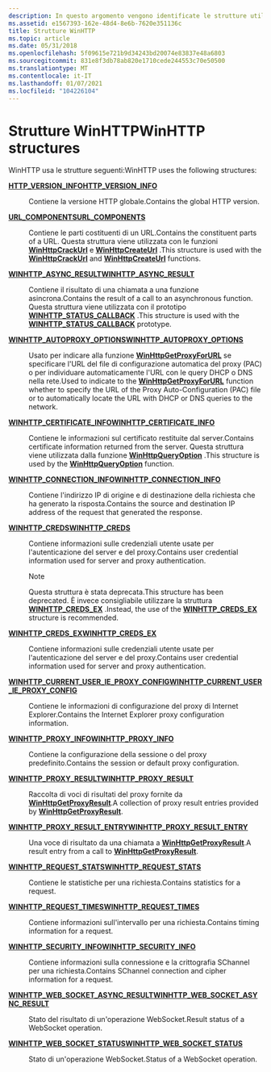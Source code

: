 ```yaml
---
description: In questo argomento vengono identificate le strutture utilizzate da WinHTTP.
ms.assetid: e1567393-162e-48d4-8e6b-7620e351136c
title: Strutture WinHTTP
ms.topic: article
ms.date: 05/31/2018
ms.openlocfilehash: 5f09615e721b9d34243bd20074e83837e48a6803
ms.sourcegitcommit: 831e8f3db78ab820e1710cede244553c70e50500
ms.translationtype: MT
ms.contentlocale: it-IT
ms.lasthandoff: 01/07/2021
ms.locfileid: "104226104"
---
```

# <a name="winhttp-structures"></a><span data-ttu-id="655ec-103">Strutture WinHTTP</span><span class="sxs-lookup"><span data-stu-id="655ec-103">WinHTTP structures</span></span>

<span data-ttu-id="655ec-104">WinHTTP usa le strutture seguenti:</span><span class="sxs-lookup"><span data-stu-id="655ec-104">WinHTTP uses the following structures:</span></span>

<dl> <dt>

[<span data-ttu-id="655ec-105">**HTTP_VERSION_INFO**</span><span class="sxs-lookup"><span data-stu-id="655ec-105">**HTTP_VERSION_INFO**</span></span>](/windows/win32/api/winhttp/ns-winhttp-http_version_info)
</dt> <dd>

<span data-ttu-id="655ec-106">Contiene la versione HTTP globale.</span><span class="sxs-lookup"><span data-stu-id="655ec-106">Contains the global HTTP version.</span></span>

</dd> <dt>

[<span data-ttu-id="655ec-107">**URL_COMPONENTS**</span><span class="sxs-lookup"><span data-stu-id="655ec-107">**URL_COMPONENTS**</span></span>](/windows/win32/api/winhttp/ns-winhttp-url_components)
</dt> <dd>

<span data-ttu-id="655ec-108">Contiene le parti costituenti di un URL.</span><span class="sxs-lookup"><span data-stu-id="655ec-108">Contains the constituent parts of a URL.</span></span> <span data-ttu-id="655ec-109">Questa struttura viene utilizzata con le funzioni [**WinHttpCrackUrl**](/windows/desktop/api/Winhttp/nf-winhttp-winhttpcrackurl) e [**WinHttpCreateUrl**](/windows/desktop/api/Winhttp/nf-winhttp-winhttpcreateurl) .</span><span class="sxs-lookup"><span data-stu-id="655ec-109">This structure is used with the [**WinHttpCrackUrl**](/windows/desktop/api/Winhttp/nf-winhttp-winhttpcrackurl) and [**WinHttpCreateUrl**](/windows/desktop/api/Winhttp/nf-winhttp-winhttpcreateurl) functions.</span></span>

</dd> <dt>

[<span data-ttu-id="655ec-110">**WINHTTP_ASYNC_RESULT**</span><span class="sxs-lookup"><span data-stu-id="655ec-110">**WINHTTP_ASYNC_RESULT**</span></span>](/windows/win32/api/winhttp/ns-winhttp-winhttp_async_result)
</dt> <dd>

<span data-ttu-id="655ec-111">Contiene il risultato di una chiamata a una funzione asincrona.</span><span class="sxs-lookup"><span data-stu-id="655ec-111">Contains the result of a call to an asynchronous function.</span></span> <span data-ttu-id="655ec-112">Questa struttura viene utilizzata con il prototipo [**WINHTTP_STATUS_CALLBACK**](/windows/win32/api/winhttp/nc-winhttp-winhttp_status_callback) .</span><span class="sxs-lookup"><span data-stu-id="655ec-112">This structure is used with the [**WINHTTP_STATUS_CALLBACK**](/windows/win32/api/winhttp/nc-winhttp-winhttp_status_callback) prototype.</span></span>

</dd> <dt>

[<span data-ttu-id="655ec-113">**WINHTTP_AUTOPROXY_OPTIONS**</span><span class="sxs-lookup"><span data-stu-id="655ec-113">**WINHTTP_AUTOPROXY_OPTIONS**</span></span>](/windows/win32/api/winhttp/ns-winhttp-winhttp_autoproxy_options)
</dt> <dd>

<span data-ttu-id="655ec-114">Usato per indicare alla funzione [**WinHttpGetProxyForURL**](/windows/desktop/api/Winhttp/nf-winhttp-winhttpgetproxyforurl) se specificare l'URL del file di configurazione automatica del proxy (PAC) o per individuare automaticamente l'URL con le query DHCP o DNS nella rete.</span><span class="sxs-lookup"><span data-stu-id="655ec-114">Used to indicate to the [**WinHttpGetProxyForURL**](/windows/desktop/api/Winhttp/nf-winhttp-winhttpgetproxyforurl) function whether to specify the URL of the Proxy Auto-Configuration (PAC) file or to automatically locate the URL with DHCP or DNS queries to the network.</span></span>

</dd> <dt>

[<span data-ttu-id="655ec-115">**WINHTTP_CERTIFICATE_INFO**</span><span class="sxs-lookup"><span data-stu-id="655ec-115">**WINHTTP_CERTIFICATE_INFO**</span></span>](/windows/win32/api/winhttp/ns-winhttp-winhttp_certificate_info)
</dt> <dd>

<span data-ttu-id="655ec-116">Contiene le informazioni sul certificato restituite dal server.</span><span class="sxs-lookup"><span data-stu-id="655ec-116">Contains certificate information returned from the server.</span></span> <span data-ttu-id="655ec-117">Questa struttura viene utilizzata dalla funzione [**WinHttpQueryOption**](/windows/desktop/api/Winhttp/nf-winhttp-winhttpqueryoption) .</span><span class="sxs-lookup"><span data-stu-id="655ec-117">This structure is used by the [**WinHttpQueryOption**](/windows/desktop/api/Winhttp/nf-winhttp-winhttpqueryoption) function.</span></span>

</dd> <dt>

[<span data-ttu-id="655ec-118">**WINHTTP_CONNECTION_INFO**</span><span class="sxs-lookup"><span data-stu-id="655ec-118">**WINHTTP_CONNECTION_INFO**</span></span>](/windows/desktop/api/Winhttp/ns-winhttp-winhttp_connection_info)
</dt> <dd>

<span data-ttu-id="655ec-119">Contiene l'indirizzo IP di origine e di destinazione della richiesta che ha generato la risposta.</span><span class="sxs-lookup"><span data-stu-id="655ec-119">Contains the source and destination IP address of the request that generated the response.</span></span>

</dd> <dt>

[<span data-ttu-id="655ec-120">**WINHTTP_CREDS**</span><span class="sxs-lookup"><span data-stu-id="655ec-120">**WINHTTP_CREDS**</span></span>](/windows/win32/api/winhttp/ns-winhttp-winhttp_creds)
</dt> <dd>

<span data-ttu-id="655ec-121">Contiene informazioni sulle credenziali utente usate per l'autenticazione del server e del proxy.</span><span class="sxs-lookup"><span data-stu-id="655ec-121">Contains user credential information used for server and proxy authentication.</span></span>

> [!Note]
> <span data-ttu-id="655ec-122">Questa struttura è stata deprecata.</span><span class="sxs-lookup"><span data-stu-id="655ec-122">This structure has been deprecated.</span></span> <span data-ttu-id="655ec-123">È invece consigliabile utilizzare la struttura [**WINHTTP_CREDS_EX**](/windows/win32/api/winhttp/ns-winhttp-winhttp_creds_ex) .</span><span class="sxs-lookup"><span data-stu-id="655ec-123">Instead, the use of the [**WINHTTP_CREDS_EX**](/windows/win32/api/winhttp/ns-winhttp-winhttp_creds_ex) structure is recommended.</span></span>

</dd> <dt>

[<span data-ttu-id="655ec-124">**WINHTTP_CREDS_EX**</span><span class="sxs-lookup"><span data-stu-id="655ec-124">**WINHTTP_CREDS_EX**</span></span>](/windows/win32/api/winhttp/ns-winhttp-winhttp_creds_ex)
</dt> <dd>

<span data-ttu-id="655ec-125">Contiene informazioni sulle credenziali utente usate per l'autenticazione del server e del proxy.</span><span class="sxs-lookup"><span data-stu-id="655ec-125">Contains user credential information used for server and proxy authentication.</span></span>

</dd> <dt>

[<span data-ttu-id="655ec-126">**WINHTTP_CURRENT_USER_IE_PROXY_CONFIG**</span><span class="sxs-lookup"><span data-stu-id="655ec-126">**WINHTTP_CURRENT_USER_IE_PROXY_CONFIG**</span></span>](/windows/win32/api/winhttp/ns-winhttp-winhttp_current_user_ie_proxy_config)
</dt> <dd>

<span data-ttu-id="655ec-127">Contiene le informazioni di configurazione del proxy di Internet Explorer.</span><span class="sxs-lookup"><span data-stu-id="655ec-127">Contains the Internet Explorer proxy configuration information.</span></span>

</dd> <dt>

[<span data-ttu-id="655ec-128">**WINHTTP_PROXY_INFO**</span><span class="sxs-lookup"><span data-stu-id="655ec-128">**WINHTTP_PROXY_INFO**</span></span>](/windows/win32/api/winhttp/ns-winhttp-winhttp_proxy_info)
</dt> <dd>

<span data-ttu-id="655ec-129">Contiene la configurazione della sessione o del proxy predefinito.</span><span class="sxs-lookup"><span data-stu-id="655ec-129">Contains the session or default proxy configuration.</span></span>

</dd> <dt>

[<span data-ttu-id="655ec-130">**WINHTTP_PROXY_RESULT**</span><span class="sxs-lookup"><span data-stu-id="655ec-130">**WINHTTP_PROXY_RESULT**</span></span>](/windows/desktop/api/winhttp/ns-winhttp-winhttp_proxy_result)
</dt> <dd>

<span data-ttu-id="655ec-131">Raccolta di voci di risultati del proxy fornite da [**WinHttpGetProxyResult**](/windows/desktop/api/Winhttp/nf-winhttp-winhttpgetproxyresult).</span><span class="sxs-lookup"><span data-stu-id="655ec-131">A collection of proxy result entries provided by [**WinHttpGetProxyResult**](/windows/desktop/api/Winhttp/nf-winhttp-winhttpgetproxyresult).</span></span>

</dd> <dt>

[<span data-ttu-id="655ec-132">**WINHTTP_PROXY_RESULT_ENTRY**</span><span class="sxs-lookup"><span data-stu-id="655ec-132">**WINHTTP_PROXY_RESULT_ENTRY**</span></span>](/windows/desktop/api/winhttp/ns-winhttp-winhttp_proxy_result_entry)
</dt> <dd>

<span data-ttu-id="655ec-133">Una voce di risultato da una chiamata a [**WinHttpGetProxyResult**](/windows/desktop/api/Winhttp/nf-winhttp-winhttpgetproxyresult).</span><span class="sxs-lookup"><span data-stu-id="655ec-133">A result entry from a call to [**WinHttpGetProxyResult**](/windows/desktop/api/Winhttp/nf-winhttp-winhttpgetproxyresult).</span></span>

</dd> <dt>

[<span data-ttu-id="655ec-134">**WINHTTP_REQUEST_STATS**</span><span class="sxs-lookup"><span data-stu-id="655ec-134">**WINHTTP_REQUEST_STATS**</span></span>](/windows/desktop/api/winhttp/ns-winhttp-winhttp_request_stats)
</dt> <dd>

<span data-ttu-id="655ec-135">Contiene le statistiche per una richiesta.</span><span class="sxs-lookup"><span data-stu-id="655ec-135">Contains statistics for a request.</span></span>

</dd> <dt>

[<span data-ttu-id="655ec-136">**WINHTTP_REQUEST_TIMES**</span><span class="sxs-lookup"><span data-stu-id="655ec-136">**WINHTTP_REQUEST_TIMES**</span></span>](/windows/desktop/api/winhttp/ns-winhttp-winhttp_request_times)
</dt> <dd>

<span data-ttu-id="655ec-137">Contiene informazioni sull'intervallo per una richiesta.</span><span class="sxs-lookup"><span data-stu-id="655ec-137">Contains timing information for a request.</span></span>

</dd> <dt>

[<span data-ttu-id="655ec-138">**WINHTTP_SECURITY_INFO**</span><span class="sxs-lookup"><span data-stu-id="655ec-138">**WINHTTP_SECURITY_INFO**</span></span>](/windows/desktop/api/winhttp/ns-winhttp-winhttp_security_info)
</dt> <dd>

<span data-ttu-id="655ec-139">Contiene informazioni sulla connessione e la crittografia SChannel per una richiesta.</span><span class="sxs-lookup"><span data-stu-id="655ec-139">Contains SChannel connection and cipher information for a request.</span></span>

</dd> <dt>

[<span data-ttu-id="655ec-140">**WINHTTP_WEB_SOCKET_ASYNC_RESULT**</span><span class="sxs-lookup"><span data-stu-id="655ec-140">**WINHTTP_WEB_SOCKET_ASYNC_RESULT**</span></span>](/windows/desktop/api/winhttp/ns-winhttp-winhttp_web_socket_async_result)
</dt> <dd>

<span data-ttu-id="655ec-141">Stato del risultato di un'operazione WebSocket.</span><span class="sxs-lookup"><span data-stu-id="655ec-141">Result status of a WebSocket operation.</span></span>

</dd> <dt>

[<span data-ttu-id="655ec-142">**WINHTTP_WEB_SOCKET_STATUS**</span><span class="sxs-lookup"><span data-stu-id="655ec-142">**WINHTTP_WEB_SOCKET_STATUS**</span></span>](/windows/desktop/api/winhttp/ns-winhttp-winhttp_web_socket_status)
</dt> <dd>

<span data-ttu-id="655ec-143">Stato di un'operazione WebSocket.</span><span class="sxs-lookup"><span data-stu-id="655ec-143">Status of a WebSocket operation.</span></span>

</dd> </dl>
